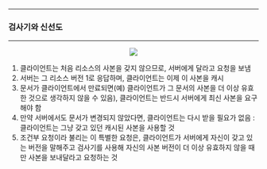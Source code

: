 -----
### 검사기와 신선도
-----
<div align="center">
<img src="https://github.com/user-attachments/assets/d913b108-32fa-476e-89c4-07044c0dfae1">
</div>

1. 클라이언트는 처음 리소스의 사본을 갖지 않으므로, 서버에게 달라고 요청을 보냄
2. 서버는 그 리소스 버전 1로 응답하며, 클라이언트는 이제 이 사본을 캐시
3. 문서가 클라이언트에서 만료되면(예) 클라이언트가 그 문서의 사본을 더 이상 유효한 것으로 생각하지 않을 수 있음), 클라이언트는 반드시 서버에게 최신 사본을 요구해야 함
4. 만약 서버에서도 문서가 변경되지 않았다면, 클라이언트는 다시 받을 필요가 없음 : 클라이언트는 그냥 갖고 있던 캐시된 사본을 사용할 것
5. 조건부 요청이라 불리는 이 특별한 요청은, 클라이언트가 서버에게 자신이 갖고 있는 버전을 말해주고 검사기를 사용해 자신의 사본 버전이 더 이상 유효하지 않을 때만 사본을 보내달라고 요청하는 것

